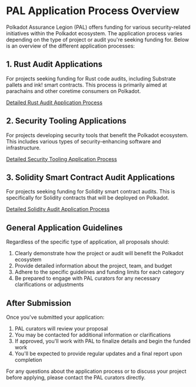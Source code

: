 # PAL Application Process Overview

Polkadot Assurance Legion (PAL) offers funding for various security-related initiatives within the Polkadot ecosystem. The application process varies depending on the type of project or audit you're seeking funding for. Below is an overview of the different application processes:

## 1. Rust Audit Applications

For projects seeking funding for Rust code audits, including Substrate pallets and ink! smart contracts. This process is primarily aimed at parachains and other coretime consumers on Polkadot.

[Detailed Rust Audit Application Process](rust-audit-applications.md)

## 2. Security Tooling Applications

For projects developing security tools that benefit the Polkadot ecosystem. This includes various types of security-enhancing software and infrastructure.

[Detailed Security Tooling Application Process](security-tooling-applications.md)

## 3. Solidity Smart Contract Audit Applications

For projects seeking funding for Solidity smart contract audits. This is specifically for Solidity contracts that will be deployed on Polkadot.

[Detailed Solidity Audit Application Process](solidity-audit-applications.md)

## General Application Guidelines

Regardless of the specific type of application, all proposals should:

1. Clearly demonstrate how the project or audit will benefit the Polkadot ecosystem
2. Provide detailed information about the project, team, and budget
3. Adhere to the specific guidelines and funding limits for each category
4. Be prepared to engage with PAL curators for any necessary clarifications or adjustments

## After Submission

Once you've submitted your application:

1. PAL curators will review your proposal
2. You may be contacted for additional information or clarifications
3. If approved, you'll work with PAL to finalize details and begin the funded work
4. You'll be expected to provide regular updates and a final report upon completion

For any questions about the application process or to discuss your project before applying, please contact the PAL curators directly.
